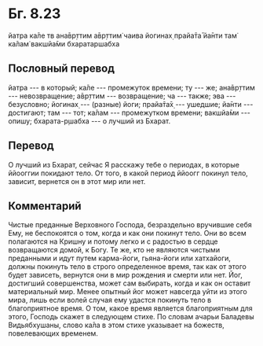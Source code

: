 # Бг. 8.23

йатра ка̄ле тв ана̄вр̣ттим а̄вр̣ттим̇ чаива йогинах̣ прайа̄та̄ йа̄нти там̇ ка̄лам̇
вакшйа̄ми бхаратаршабха

## Пословный перевод

йатра --- в который; ка̄ле --- промежуток времени; ту --- же; ана̄вр̣ттим
--- невозвращение; а̄вр̣ттим --- возвращение; ча --- также; эва ---
безусловно; йогинах̣ --- (разные) йоги; прайа̄та̄х̣ --- ушедшие; йа̄нти ---
достигают; там --- тот; ка̄лам --- промежутком времени; вакшйа̄ми ---
опишу; бхарата-р̣шабха --- о лучший из Бхарат.

## Перевод

О лучший из Бхарат, сейчас Я расскажу тебе о периодах, в которые
ййооггии покидают тело. От того, в какой период ййоогг покинул тело,
зависит, вернется он в этот мир или нет.

## Комментарий

Чистые преданные Верховного Господа, безраздельно вручившие себя Ему, не
беспокоятся о том, когда и как они покинут тело. Они во всем полагаются
на Кришну и потому легко и с радостью в сердце возвращаются домой, к
Богу. Те же, кто не являются чистыми преданными и идут путем карма-йоги,
гьяна-йоги или хатхайоги, должны покинуть тело в строго определенное
время, так как от этого будет зависеть, вернутся они в мир рождения и
смерти или нет. Йог, достигший совершенства, может сам выбирать, когда и
как он оставит материальный мир. Менее опытный йог может навсегда уйти
из этого мира, лишь если волей случая ему удастся покинуть тело в
благоприятное время. О том, какое время является благоприятным для
этого, Господь скажет в следующем стихе. По словам ачарьи Баладевы
Видьябхушаны, слово ка̄ла в этом стихе указывает на божеств, повелевающих
временем.
